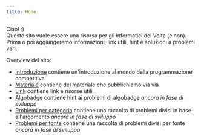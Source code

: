 ```yaml
---
title: Home
---
```


Ciao! :)    
Questo sito vuole essere una risorsa per gli informatici del Volta (e non). Prima o poi aggiungeremo informazioni, link utili, hint e soluzioni a problemi vari.

Overview del sito:
- [Introduzione](./introduzione.md) contiene un'introduzione al mondo della programmazione competitiva
- [Materiale](./materiale.md) contiene del materiale che pubblichiamo via via
- [Link](./link.md) contiene link e risorse utili
- [Algobadge](./algobadge.md) contiene hint ai problemi di algobadge *ancora in fase di sviluppo*
- [Problemi per categoria](./problemi_categoria.md) contiene una raccolta di problemi divisi in base all'argomento *ancora in fase di sviluppo*
- [Problemi per fonte](./problemi_gara.md) contiene una raccolta di problemi divisi per fonte *ancora in fase di sviluppo*
